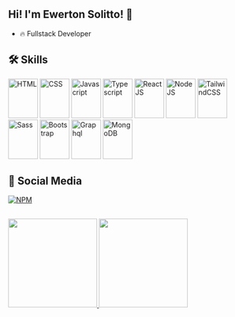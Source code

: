 ## Hi! I'm Ewerton Solitto! 👋

- 🔥 Fullstack Developer



## 🛠️ Skills

<p>
  <img alt="HTML" width="60em" height="80em" src="https://cdn.jsdelivr.net/gh/devicons/devicon/icons/html5/html5-original.svg" />
  <img alt="CSS" width="60em" height="80em" src="https://cdn.jsdelivr.net/gh/devicons/devicon/icons/css3/css3-original.svg" />
  <img alt="Javascript" width="60em" height="80em" src="https://cdn.jsdelivr.net/gh/devicons/devicon/icons/javascript/javascript-plain.svg" />
  <img alt="Typescript" width="60em" height="80em" src="https://cdn.jsdelivr.net/gh/devicons/devicon/icons/typescript/typescript-original.svg" />
  <img alt="ReactJS" width="60em" height="80em" src="https://cdn.jsdelivr.net/gh/devicons/devicon/icons/react/react-original.svg" />
  <img alt="NodeJS" width="60em" height="80em" src="https://cdn.jsdelivr.net/gh/devicons/devicon/icons/nodejs/nodejs-original.svg" />
  <img alt="TailwindCSS" width="60em" height="80em" src="https://cdn.jsdelivr.net/gh/devicons/devicon/icons/tailwindcss/tailwindcss-plain.svg" />
  <img alt="Sass" width="60em" height="80em" src="https://cdn.jsdelivr.net/gh/devicons/devicon/icons/sass/sass-original.svg" />
  <img alt="Bootstrap" width="60em" height="80em" src="https://cdn.jsdelivr.net/gh/devicons/devicon/icons/bootstrap/bootstrap-original.svg" />
  <img alt="Graphql" width="60em" height="80em" src="https://cdn.jsdelivr.net/gh/devicons/devicon/icons/graphql/graphql-plain.svg" />
  <img alt="MongoDB" width="60em" height="80em" src="https://cdn.jsdelivr.net/gh/devicons/devicon/icons/mongodb/mongodb-original.svg" />
</p>

## 📱 Social Media

[![NPM](https://img.shields.io/badge/LinkedIn-0077B5?style=for-the-badge&logo=linkedin&logoColor=white)](https://www.linkedin.com/in/ewerton-solitto/)

##

<p>
  <a href="https://github.com/EwertonSolitto">
  <img height="180em" src="https://github-readme-stats.vercel.app/api?username=EwertonSolitto&show_icons=true&theme=merko&hide_border=true"/>
  <img height="180em" src="https://github-readme-stats.vercel.app/api/top-langs/?username=EwertonSolitto&layout=compact&show_icons=true&theme=merko&hide_border=true"/>
  </a>
</p>
